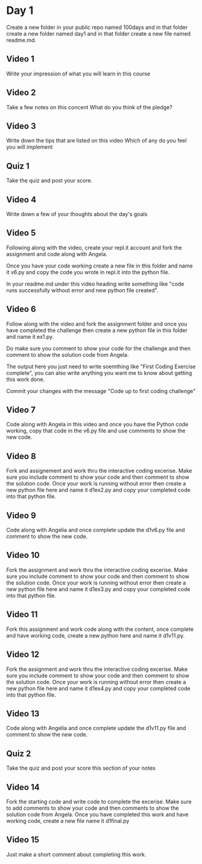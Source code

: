 # Day 1
Create a new folder in your public repo named 100days and in that folder create a new folder named day1 and in that folder create a new file named readme.md.

## Video 1
Write your impression of what you will learn in this course

## Video 2
Take a few notes on this concent
What do you think of the pledge?

## Video 3
Write down the tips that are listed on this video
Which of any do you feel you will implement

## Quiz 1
Take the quiz and post your score. 

## Video 4
Write down a few of your thoughts about the day's goals

## Video 5
Following along with the video, create your repl.it account and fork the assignment and code along with Angela. 

Once you have your code working create a new file in this folder and name it v6.py and copy the code you wrote in repl.it into the python file.  

In your readme.md under this video heading write something like "code runs successfully without error and new python file created".  


## Video 6
Follow along with the video and fork the assignment folder and once you have completed the challenge then create a new python file in this folder and name it ex1.py.

Do make sure you comment to show your code for the challenge and then comment to show the solution code from Angela.

The output here you just need to write soemthing like "First Coding Exercise complete", you can also write anything you want me to know about getting this work done.

Commit your changes with the message "Code up to first coding challenge"

## Video 7
Code along with Angela in this video and once you have the Python code working, copy that code in the v6.py file and use comments to show the new code. 


## Video 8
Fork and assignement and work thru the interactive coding excerise. Make sure you include comment to show your code and then comment to show the solution code.  Once your work is running without error then create a new python file here and name it d1ex2.py and copy your completed code into that python file. 

## Video 9 
Code along with Angelia and once complete update the d1v6.py file and comment to show the new code.

## Video 10
Fork the assignment and work thru the interactive coding excerise.  Make sure you include comment to show your code and then comment to show the solution code.  Once your work is running without error then create a new python file here and name it d1ex3.py and copy your completed code into that python file.

## Video 11
Fork this assignment and work code along with the content, once complete and have working code, create a new python here and name it d1v11.py.  

## Video 12
Fork the assignment and work thru the interactive coding excerise.  Make sure you include comment to show your code and then comment to show the solution code.  Once your work is running without error then create a new python file here and name it d1ex4.py and copy your completed code into that python file.

## Video 13
Code along with Angelia and once complete update the d1v11.py file and comment to show the new code.

## Quiz 2
Take the quiz and post your score this section of your notes

## Video 14
Fork the starting code and write code to complete the excerise.  Make sure to add comments to show your code and then comments to show the solution code from Angela.  Once you have completed this work and have working code, create a new file name it d1final.py

## Video 15
Just make a short comment about completing this work.


